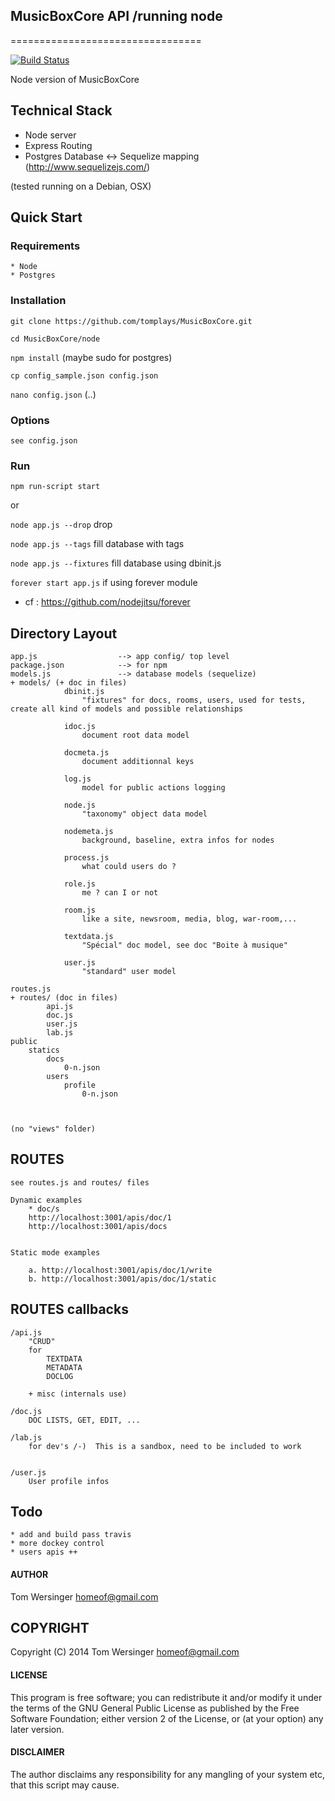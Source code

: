 ## MusicBoxCore API /running node 
=================================

[![Build Status](https://travis-ci.org/tomplays/MusicBoxCore.png?branch=master)](https://travis-ci.org/tomplays/MusicBoxCore)

Node version of MusicBoxCore


## Technical Stack 

* Node server
* Express Routing
* Postgres Database <-> Sequelize mapping (http://www.sequelizejs.com/)


(tested running on a Debian, OSX)

## Quick Start


### Requirements

	* Node
	* Postgres


### Installation


`git clone https://github.com/tomplays/MusicBoxCore.git`

`cd MusicBoxCore/node`

`npm install` (maybe sudo for postgres)

`cp config_sample.json config.json`

`nano config.json` (..)


### Options

 	see config.json

### Run

`npm run-script start`

or 

`node app.js --drop`		drop

`node app.js --tags`		fill database with tags 

`node app.js --fixtures`	fill database using dbinit.js

`forever start app.js`	    if using forever module 
 +  cf : https://github.com/nodejitsu/forever




## Directory Layout
    
    app.js                  --> app config/ top level
    package.json            --> for npm
    models.js               --> database models (sequelize)
	+ models/ (+ doc in files)
				dbinit.js
					"fixtures" for docs, rooms, users, used for tests, create all kind of models and possible relationships

				idoc.js
					document root data model

				docmeta.js
					document additionnal keys	
				
				log.js
					model for public actions logging 
				
				node.js
					"taxonomy" object data model
				
				nodemeta.js
					background, baseline, extra infos for nodes

				process.js
					what could users do ?
				
				role.js
					me ? can I or not
				
				room.js
					like a site, newsroom, media, blog, war-room,...

				textdata.js
					"Spécial" doc model, see doc "Boite à musique"

				user.js
					"standard" user model

    routes.js
    + routes/ (doc in files)
    		api.js
    		doc.js
    		user.js
    		lab.js
    public
    	statics 
    		docs
    			0-n.json
    		users
    			profile
    				0-n.json

    

    (no "views" folder)



## ROUTES

	see routes.js and routes/ files
	
	Dynamic examples
		* doc/s
		http://localhost:3001/apis/doc/1
		http://localhost:3001/apis/docs


	Static mode examples
		
		a. http://localhost:3001/apis/doc/1/write
		b. http://localhost:3001/apis/doc/1/static


## ROUTES callbacks

	/api.js
		"CRUD" 
		for
			TEXTDATA 
			METADATA
			DOCLOG

		+ misc (internals use)

	/doc.js
		DOC LISTS, GET, EDIT, ...

	/lab.js
		for dev's /-)  This is a sandbox, need to be included to work


	/user.js 
		User profile infos


## Todo

	* add and build pass travis
	* more dockey control
	* users apis ++


#### AUTHOR

Tom Wersinger <homeof@gmail.com>

## COPYRIGHT

Copyright (C) 2014 Tom Wersinger <homeof@gmail.com>

#### LICENSE

This program is free software; you can redistribute it and/or modify it under the terms of the GNU General Public License as published by the Free Software Foundation; either version 2 of the License, or (at your option) any later version.


#### DISCLAIMER

The author disclaims any responsibility for any mangling of your system etc, that this script may cause.
